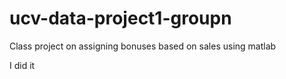 # ucv-data-project1-groupn
Class project on assigning bonuses based on sales using matlab

I did it

